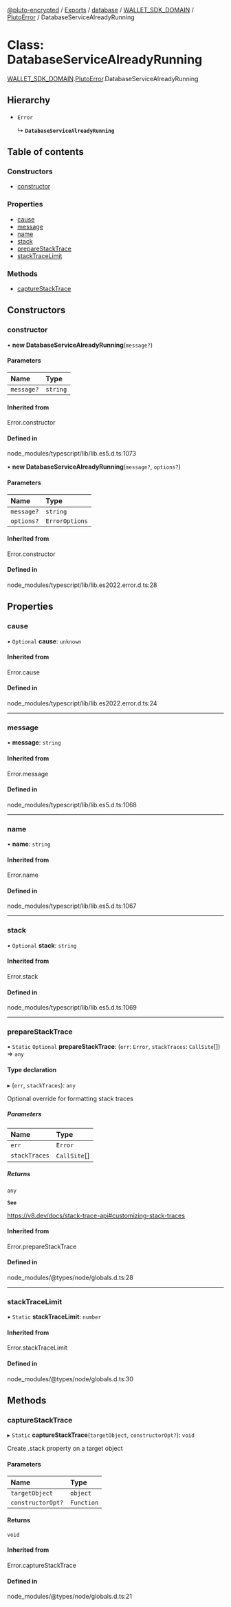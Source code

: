 [@pluto-encrypted](../README.md) / [Exports](../modules.md) / [database](../modules/database.md) / [WALLET\_SDK\_DOMAIN](../modules/database.WALLET_SDK_DOMAIN.md) / [PlutoError](../modules/database.WALLET_SDK_DOMAIN.PlutoError.md) / DatabaseServiceAlreadyRunning

# Class: DatabaseServiceAlreadyRunning

[WALLET\_SDK\_DOMAIN](../modules/database.WALLET_SDK_DOMAIN.md).[PlutoError](../modules/database.WALLET_SDK_DOMAIN.PlutoError.md).DatabaseServiceAlreadyRunning

## Hierarchy

- `Error`

  ↳ **`DatabaseServiceAlreadyRunning`**

## Table of contents

### Constructors

- [constructor](database.WALLET_SDK_DOMAIN.PlutoError.DatabaseServiceAlreadyRunning.md#constructor)

### Properties

- [cause](database.WALLET_SDK_DOMAIN.PlutoError.DatabaseServiceAlreadyRunning.md#cause)
- [message](database.WALLET_SDK_DOMAIN.PlutoError.DatabaseServiceAlreadyRunning.md#message)
- [name](database.WALLET_SDK_DOMAIN.PlutoError.DatabaseServiceAlreadyRunning.md#name)
- [stack](database.WALLET_SDK_DOMAIN.PlutoError.DatabaseServiceAlreadyRunning.md#stack)
- [prepareStackTrace](database.WALLET_SDK_DOMAIN.PlutoError.DatabaseServiceAlreadyRunning.md#preparestacktrace)
- [stackTraceLimit](database.WALLET_SDK_DOMAIN.PlutoError.DatabaseServiceAlreadyRunning.md#stacktracelimit)

### Methods

- [captureStackTrace](database.WALLET_SDK_DOMAIN.PlutoError.DatabaseServiceAlreadyRunning.md#capturestacktrace)

## Constructors

### constructor

• **new DatabaseServiceAlreadyRunning**(`message?`)

#### Parameters

| Name | Type |
| :------ | :------ |
| `message?` | `string` |

#### Inherited from

Error.constructor

#### Defined in

node_modules/typescript/lib/lib.es5.d.ts:1073

• **new DatabaseServiceAlreadyRunning**(`message?`, `options?`)

#### Parameters

| Name | Type |
| :------ | :------ |
| `message?` | `string` |
| `options?` | `ErrorOptions` |

#### Inherited from

Error.constructor

#### Defined in

node_modules/typescript/lib/lib.es2022.error.d.ts:28

## Properties

### cause

• `Optional` **cause**: `unknown`

#### Inherited from

Error.cause

#### Defined in

node_modules/typescript/lib/lib.es2022.error.d.ts:24

___

### message

• **message**: `string`

#### Inherited from

Error.message

#### Defined in

node_modules/typescript/lib/lib.es5.d.ts:1068

___

### name

• **name**: `string`

#### Inherited from

Error.name

#### Defined in

node_modules/typescript/lib/lib.es5.d.ts:1067

___

### stack

• `Optional` **stack**: `string`

#### Inherited from

Error.stack

#### Defined in

node_modules/typescript/lib/lib.es5.d.ts:1069

___

### prepareStackTrace

▪ `Static` `Optional` **prepareStackTrace**: (`err`: `Error`, `stackTraces`: `CallSite`[]) => `any`

#### Type declaration

▸ (`err`, `stackTraces`): `any`

Optional override for formatting stack traces

##### Parameters

| Name | Type |
| :------ | :------ |
| `err` | `Error` |
| `stackTraces` | `CallSite`[] |

##### Returns

`any`

**`See`**

https://v8.dev/docs/stack-trace-api#customizing-stack-traces

#### Inherited from

Error.prepareStackTrace

#### Defined in

node_modules/@types/node/globals.d.ts:28

___

### stackTraceLimit

▪ `Static` **stackTraceLimit**: `number`

#### Inherited from

Error.stackTraceLimit

#### Defined in

node_modules/@types/node/globals.d.ts:30

## Methods

### captureStackTrace

▸ `Static` **captureStackTrace**(`targetObject`, `constructorOpt?`): `void`

Create .stack property on a target object

#### Parameters

| Name | Type |
| :------ | :------ |
| `targetObject` | `object` |
| `constructorOpt?` | `Function` |

#### Returns

`void`

#### Inherited from

Error.captureStackTrace

#### Defined in

node_modules/@types/node/globals.d.ts:21

